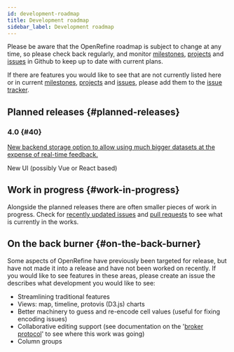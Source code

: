 ```yaml
---
id: development-roadmap
title: Development roadmap
sidebar_label: Development roadmap
---
```


Please be aware that the OpenRefine roadmap is subject to change at any time, so please check back regularly, and monitor [milestones](https://github.com/OpenRefine/OpenRefine/milestones), [projects](https://github.com/OpenRefine/OpenRefine/projects) and [issues](https://github.com/OpenRefine/OpenRefine/issues) in Github to keep up to date with current plans.

If there are features you would like to see that are not currently listed here or in current [milestones](https://github.com/OpenRefine/OpenRefine/milestones), [projects](https://github.com/OpenRefine/OpenRefine/projects) and [issues](https://github.com/OpenRefine/OpenRefine/issues), please add them to the [issue tracker](https://github.com/OpenRefine/OpenRefine/issues).


## Planned releases {#planned-releases}

### 4.0 {#40}
[New backend storage option to allow using much bigger datasets at the expense of real-time feedback.](https://github.com/OpenRefine/OpenRefine/milestone/7)

New UI (possibly Vue or React based)

## Work in progress {#work-in-progress}
Alongside the planned releases there are often smaller pieces of work in progress. Check for [recently updated issues](https://github.com/OpenRefine/OpenRefine/issues?q=is%3Aissue+is%3Aopen+sort%3Aupdated-desc) and [pull requests](https://github.com/OpenRefine/OpenRefine/pulls?q=is%3Apr+is%3Aopen+sort%3Aupdated-desc) to see what is currently in the works.

## On the back burner {#on-the-back-burner}
Some aspects of OpenRefine have previously been targeted for release, but have not made it into a release and have not been worked on recently. If you would like to see features in these areas, please create an issue the describes what development you would like to see:

- Streamlining traditional features
- Views: map, timeline, protovis (D3.js) charts
- Better machinery to guess and re-encode cell values (useful for fixing encoding issues)
- Collaborative editing support (see documentation on the '[broker protocol](https://github.com/OpenRefine/OpenRefine/wiki/Broker-Protocol)' to see where this work was going)
- Column groups
